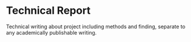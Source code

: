 # Technical Report

Technical writing about project including methods and finding, separate to any academically publishable writing.